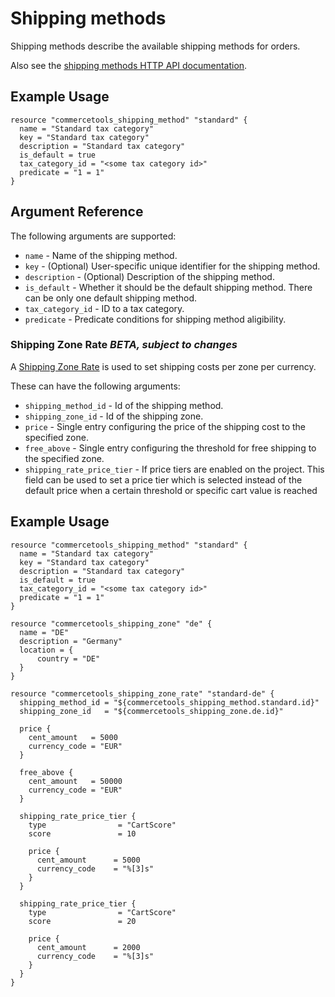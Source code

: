 # Shipping methods

Shipping methods describe the available shipping methods for orders.

Also see the [shipping methods HTTP API documentation][commercetool-shipping-methods].

## Example Usage

```hcl
resource "commercetools_shipping_method" "standard" {
  name = "Standard tax category"
  key = "Standard tax category"
  description = "Standard tax category"
  is_default = true
  tax_category_id = "<some tax category id>"
  predicate = "1 = 1"
}
```

## Argument Reference

The following arguments are supported:

* `name` - Name of the shipping method.
* `key` - (Optional) User-specific unique identifier for the shipping method.
* `description` - (Optional) Description of the shipping method.
* `is_default` - Whether it should be the default shipping method. There can be only one default shipping method.
* `tax_category_id` - ID to a tax category.
* `predicate` - Predicate conditions for shipping method aligibility. 


### Shipping Zone Rate *BETA, subject to changes*
A [Shipping Zone Rate][commercetool-shipping-zone-rate] is used to set shipping costs per zone per currency.

These can have the following arguments:

* `shipping_method_id` - Id of the shipping method.
* `shipping_zone_id` - Id of the shipping zone.
* `price` - Single entry configuring the price of the shipping cost to the specified zone.
* `free_above` - Single entry configuring the threshold for free shipping to the specified zone.
* `shipping_rate_price_tier` - If price tiers are enabled on the project. This field can be used to set a price tier which 
  is selected instead of the default price when a certain threshold or specific cart value is reached

## Example Usage

```hcl
resource "commercetools_shipping_method" "standard" {
  name = "Standard tax category"
  key = "Standard tax category"
  description = "Standard tax category"
  is_default = true
  tax_category_id = "<some tax category id>"
  predicate = "1 = 1"
}

resource "commercetools_shipping_zone" "de" {
  name = "DE"
  description = "Germany"
  location = {
      country = "DE"
  }
}

resource "commercetools_shipping_zone_rate" "standard-de" {
  shipping_method_id = "${commercetools_shipping_method.standard.id}"
  shipping_zone_id   = "${commercetools_shipping_zone.de.id}"

  price {
    cent_amount   = 5000
    currency_code = "EUR"
  }

  free_above {
    cent_amount   = 50000
    currency_code = "EUR"
  }

  shipping_rate_price_tier {
    type                = "CartScore"
    score               = 10

    price {
      cent_amount      = 5000
      currency_code    = "%[3]s"
    }
  }

  shipping_rate_price_tier {
    type                = "CartScore"
    score               = 20

    price {
      cent_amount      = 2000
      currency_code    = "%[3]s"
    }
  }
}
```

[commercetool-shipping-methods]: https://docs.commercetools.com/http-api-projects-shippingMethods.html
[commercetool-shipping-zone-rate]: https://docs.commercetools.com/http-api-projects-shippingMethods.html#shippingrate
